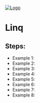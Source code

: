 [![Logo](https://raw.githubusercontent.com/ogycode/CSharpLinq/master/merch/logo.jpg)](https://github.com/ogycode/CSharpLinq)

# Linq

## Steps:
 - Example 1:
 - Example 2:
 - Example 3:
 - Example 4:
 - Example 5:
 - Example 6:
 - Example 7:
 - Example 8:
